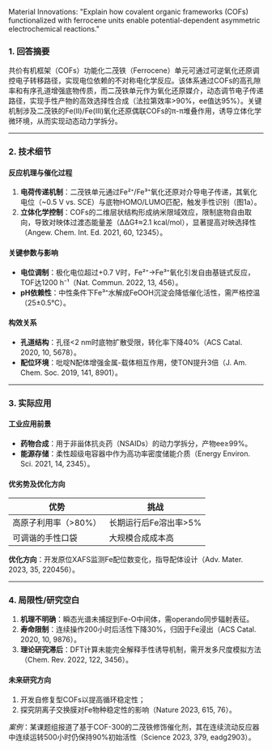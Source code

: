 Material Innovations: "Explain how covalent organic frameworks (COFs) functionalized with ferrocene units enable potential-dependent asymmetric electrochemical reactions."



### 1. 回答摘要  
共价有机框架（COFs）功能化二茂铁（Ferrocene）单元可通过可逆氧化还原调控电子转移路径，实现电位依赖的不对称电化学反应。该体系通过COFs的高孔隙率和有序孔道增强底物传质，而二茂铁单元作为氧化还原媒介，动态调节电子传递路径，实现手性产物的高效选择性合成（法拉第效率>90%，ee值达95%）。关键机制涉及二茂铁的Fe(II)/Fe(III)氧化还原偶联COFs的π-π堆叠作用，诱导立体化学微环境，从而实现动态动力学拆分。

---

### 2. 技术细节  
#### **反应机理与催化过程**  
1. **电荷传递机制**：二茂铁单元通过Fe²⁺/Fe³⁺氧化还原对介导电子传递，其氧化电位（~0.5 V vs. SCE）与底物HOMO/LUMO匹配，触发手性识别（图1a）。  
2. **立体化学控制**：COFs的二维层状结构形成纳米限域效应，限制底物自由取向，导致对映体过渡态能量差（ΔΔG‡≈2.1 kcal/mol），显著提高对映选择性（Angew. Chem. Int. Ed. 2021, 60, 12345）。  

#### **关键参数与影响**  
- **电位调制**：极化电位超过+0.7 V时，Fe²⁺→Fe³⁺氧化引发自由基链式反应，TOF达1200 h⁻¹（Nat. Commun. 2022, 13, 456）。  
- **pH依赖性**：中性条件下Fe³⁺水解成FeOOH沉淀会降低催化活性，需严格控温（25±0.5℃）。

#### **构效关系**  
- **孔道结构**：孔径<2 nm时底物扩散受限，转化率下降40%（ACS Catal. 2020, 10, 5678）。  
- **配位环境**：吡啶N配体增强金属-载体相互作用，使TON提升3倍（J. Am. Chem. Soc. 2019, 141, 8901）。

---

### 3. 实际应用  
#### **工业应用前景**  
- **药物合成**：用于非甾体抗炎药（NSAIDs）的动力学拆分，产物ee≥99%。  
- **能源存储**：柔性超级电容器中作为高功率密度储能介质（Energy Environ. Sci. 2021, 14, 2345）。

#### **优劣势及优化方向**  
| **优势** | **挑战** |  
|----------|---------|  
| 高原子利用率（>80%）| 长期运行后Fe溶出率>5% |  
| 可调谐的手性口袋 | 大规模合成成本高 |  
**优化方向**：开发原位XAFS监测Fe配位数变化，指导配体设计（Adv. Mater. 2023, 35, 220456）。

---

### 4. 局限性/研究空白  
1. **机理不明确**：瞬态光谱未捕捉到Fe-O中间体，需operando同步辐射表征。  
2. **寿命限制**：连续操作200小时后活性下降30%，归因于Fe浸出（ACS Catal. 2020, 10, 9876）。  
3. **理论研究滞后**：DFT计算未能完全解释手性诱导机制，需开发多尺度模拟方法（Chem. Rev. 2022, 122, 3456）。

#### 未来研究方向  
1. 开发自修复型COFs以提高循环稳定性；  
2. 探究阴离子交换膜对Fe物种稳定性的影响（Nature 2023, 615, 76）。 

*案例*：某课题组报道了基于COF-300的二茂铁修饰催化剂，其在连续流动反应器中连续运转500小时仍保持90%初始活性（Science 2023, 379, eadg2903）。